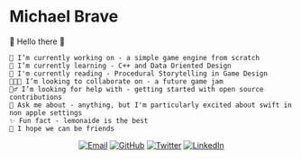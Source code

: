 # Michael Brave
<!--
![animated](https://user-images.githubusercontent.com/887639/87050499-56aeb200-c1cc-11ea-8c2c-25d6a5ba82fe.gif)
-->
👋 Hello there 👋

    🔧 I’m currently working on - a simple game engine from scratch
    🌱 I’m currently learning - C++ and Data Oriented Design
    📖 I'm currently reading - Procedural Storytelling in Game Design
    🧑‍🤝‍🧑 I’m looking to collaborate on - a future game jam
    🙋‍♂️ I’m looking for help with - getting started with open source contributions
    💬 Ask me about - anything, but I'm particularly excited about swift in non apple settings
    ✨ Fun fact - lemonaide is the best
    🤝 I hope we can be friends 

<p align="center">
    <a href="mailto:michaelbrave@outlook.com"><img src="https://img.shields.io/badge/Email-michaelbrave@outlook.com-lightgrey" alt="Email"></a>
	<a href="https://github.com/michaelbrave"><img src="https://img.shields.io/github/followers/michaelbrave.svg?label=GitHub&style=social" alt="GitHub"></a>
	<a href="https://twitter.com/somebravedude"><img src="https://img.shields.io/twitter/follow/somebravedude?label=Twitter&style=social" alt="Twitter"></a>
	<a href="https://www.linkedin.com/in/mikebrave"><img src="https://img.shields.io/badge/LinkedIn--_.svg?style=social&logo=linkedin" alt="LinkedIn"></a>
</p>